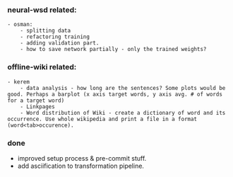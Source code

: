 ### neural-wsd related:
    - osman:
        - splitting data
        - refactoring training
        - adding validation part.
        - how to save network partially - only the trained weights?
### offline-wiki related:
    - kerem
        - data analysis - how long are the sentences? Some plots would be good. Perhaps a barplot (x axis target words, y axis avg. # of words for a target word)
        - Linkpages
        - Word distribution of Wiki - create a dictionary of word and its occurrence. Use whole wikipedia and print a file in a format (word<tab>occurence).

### done
- improved setup process & pre-commit stuff.
- add asciification to transformation pipeline.

